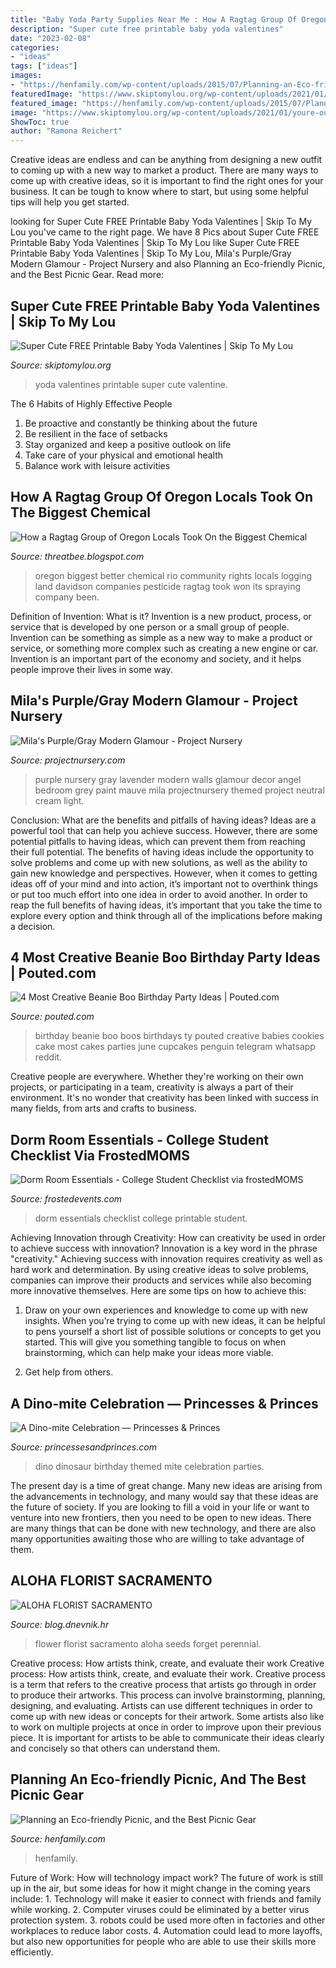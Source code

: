 ```yaml
---
title: "Baby Yoda Party Supplies Near Me : How A Ragtag Group Of Oregon Locals Took On The Biggest Chemical"
description: "Super cute free printable baby yoda valentines"
date: "2023-02-08"
categories:
- "ideas"
tags: ["ideas"]
images:
- "https://henfamily.com/wp-content/uploads/2015/07/Planning-an-Eco-friendly-Picnic.png"
featuredImage: "https://www.skiptomylou.org/wp-content/uploads/2021/01/youre-out-of-this-world-yoda-valentine.jpg"
featured_image: "https://henfamily.com/wp-content/uploads/2015/07/Planning-an-Eco-friendly-Picnic.png"
image: "https://www.skiptomylou.org/wp-content/uploads/2021/01/youre-out-of-this-world-yoda-valentine.jpg"
ShowToc: true
author: "Ramona Reichert"
---
```



Creative ideas are endless and can be anything from designing a new outfit to coming up with a new way to market a product. There are many ways to come up with creative ideas, so it is important to find the right ones for your business. It can be tough to know where to start, but using some helpful tips will help you get started.

	

		
looking for Super Cute FREE Printable Baby Yoda Valentines | Skip To My Lou you've came to the right page. We have 8 Pics about Super Cute FREE Printable Baby Yoda Valentines | Skip To My Lou like Super Cute FREE Printable Baby Yoda Valentines | Skip To My Lou, Mila&#039;s Purple/Gray Modern Glamour - Project Nursery and also Planning an Eco-friendly Picnic, and the Best Picnic Gear. Read more:
		
    
## Super Cute FREE Printable Baby Yoda Valentines | Skip To My Lou

<img loading=lazy src="https://www.skiptomylou.org/wp-content/uploads/2021/01/youre-out-of-this-world-yoda-valentine.jpg" onerror="this.onerror=null;this.src='https://tse4.mm.bing.net/th?id=OIP.b3VWqbB392rSkXA0GSUVEQHaKc&amp;pid=15.1';" alt="Super Cute FREE Printable Baby Yoda Valentines | Skip To My Lou">

_Source: skiptomylou.org_

>yoda valentines printable super cute valentine. 

	

The 6 Habits of Highly Effective People
1. Be proactive and constantly be thinking about the future 
2. Be resilient in the face of setbacks 
3. Stay organized and keep a positive outlook on life 
4. Take care of your physical and emotional health 
5. Balance work with leisure activities 

    
## How A Ragtag Group Of Oregon Locals Took On The Biggest Chemical

<img loading=lazy src="https://lh6.googleusercontent.com/proxy/f1VDhofD3NDAsdIBPZYkQd5Hc456Pa3D7RMhiMnHVLCem65dv_6q4VNQzVS6Fh4602JCg8WRDNjmQ778XJoT88AKuFT6kzuOcQ-CT_ZGjkSAahYEjZr9dQufWnp4HnuaSI0ttEBYQmK1LL2nLbMZE2BmhHohpnvY3kgV5u2VFXKO-PQn6m3zzy_Lz066goI2nMpZ3SQ9JCiTHZdePmZTEva0NQzQWdg=w1200-h630-p-k-no-nu" onerror="this.onerror=null;this.src='https://tse1.mm.bing.net/th?id=OIP.YhBWfXuzAgil9qXlGYH1ngHaEj&amp;pid=15.1';" alt="How a Ragtag Group of Oregon Locals Took On the Biggest Chemical">

_Source: threatbee.blogspot.com_

>oregon biggest better chemical rio community rights locals logging land davidson companies pesticide ragtag took won its spraying company been. 

	

Definition of Invention: What is it?
Invention is a new product, process, or service that is developed by one person or a small group of people. Invention can be something as simple as a new way to make a product or service, or something more complex such as creating a new engine or car. Invention is an important part of the economy and society, and it helps people improve their lives in some way.

    
## Mila&#039;s Purple/Gray Modern Glamour - Project Nursery

<img loading=lazy src="https://projectnursery.com/wp-content/uploads/2013/06/P1054039.jpg" onerror="this.onerror=null;this.src='https://tse2.mm.bing.net/th?id=OIP.zhUYNGtNxDxX5e2a3MPGqwHaFj&amp;pid=15.1';" alt="Mila&#039;s Purple/Gray Modern Glamour - Project Nursery">

_Source: projectnursery.com_

>purple nursery gray lavender modern walls glamour decor angel bedroom grey paint mauve mila projectnursery themed project neutral cream light. 

	

Conclusion: What are the benefits and pitfalls of having ideas?
Ideas are a powerful tool that can help you achieve success. However, there are some potential pitfalls to having ideas, which can prevent them from reaching their full potential. The benefits of having ideas include the opportunity to solve problems and come up with new solutions, as well as the ability to gain new knowledge and perspectives. However, when it comes to getting ideas off of your mind and into action, it’s important not to overthink things or put too much effort into one idea in order to avoid another. In order to reap the full benefits of having ideas, it’s important that you take the time to explore every option and think through all of the implications before making a decision.

    
## 4 Most Creative Beanie Boo Birthday Party Ideas | Pouted.com

<img loading=lazy src="https://www.pouted.com/wp-content/uploads/2016/09/1f48b2e829124f4c7ee3e16dc730d9ed.jpg" onerror="this.onerror=null;this.src='https://tse4.mm.bing.net/th?id=OIP.K_Smxi5x93SWlYedMIU_4gHaJ4&amp;pid=15.1';" alt="4 Most Creative Beanie Boo Birthday Party Ideas | Pouted.com">

_Source: pouted.com_

>birthday beanie boo boos birthdays ty pouted creative babies cookies cake most cakes parties june cupcakes penguin telegram whatsapp reddit. 

	

Creative people are everywhere. Whether they're working on their own projects, or participating in a team, creativity is always a part of their environment. It's no wonder that creativity has been linked with success in many fields, from arts and crafts to business.

    
## Dorm Room Essentials - College Student Checklist Via FrostedMOMS

<img loading=lazy src="https://frostedevents.com/wp-content/uploads/2017/07/dorm-life-essentials.jpg" onerror="this.onerror=null;this.src='https://tse2.mm.bing.net/th?id=OIP.1qxh3Dvd4y2qXNvQAniUqwHaN3&amp;pid=15.1';" alt="Dorm Room Essentials - College Student Checklist via frostedMOMS">

_Source: frostedevents.com_

>dorm essentials checklist college printable student. 

	

Achieving Innovation through Creativity: How can creativity be used in order to achieve success with innovation?
Innovation is a key word in the phrase "creativity." Achieving success with innovation requires creativity as well as hard work and determination. By using creative ideas to solve problems, companies can improve their products and services while also becoming more innovative themselves. Here are some tips on how to achieve this: 
1. Draw on your own experiences and knowledge to come up with new insights. When you’re trying to come up with new ideas, it can be helpful to pens yourself a short list of possible solutions or concepts to get you started. This will give you something tangible to focus on when brainstorming, which can help make your ideas more viable. 

2. Get help from others.

    
## A Dino-mite Celebration — Princesses &amp; Princes

<img loading=lazy src="https://images.squarespace-cdn.com/content/v1/5a878a92017db29af1213b18/1539634501516-LD7N818BT8G3W8IBZMSI/ke17ZwdGBToddI8pDm48kDvEPqB_rzvx5E17oMQCkqZ7gQa3H78H3Y0txjaiv_0fDoOvxcdMmMKkDsyUqMSsMWxHk725yiiHCCLfrh8O1z5QPOohDIaIeljMHgDF5CVlOqpeNLcJ80NK65_fV7S1UVP_c9XmKIDC8fuN8_WoTTSAomEPCbP2GMC-33r479pndOUYsfFLkrfmerB-FgLAHA/dinosaur-themed-birthday-party.jpg" onerror="this.onerror=null;this.src='https://tse3.mm.bing.net/th?id=OIP.UImx95G_6_qy4-cFMvkOJAHaGt&amp;pid=15.1';" alt="A Dino-mite Celebration — Princesses &amp; Princes">

_Source: princessesandprinces.com_

>dino dinosaur birthday themed mite celebration parties. 

	

The present day is a time of great change. Many new ideas are arising from the advancements in technology, and many would say that these ideas are the future of society. If you are looking to fill a void in your life or want to venture into new frontiers, then you need to be open to new ideas. There are many things that can be done with new technology, and there are also many opportunities awaiting those who are willing to take advantage of them.

    
## ALOHA FLORIST SACRAMENTO

<img loading=lazy src="http://bit.ly/qBorpc" onerror="this.onerror=null;this.src='https://tse4.mm.bing.net/th?id=OIP.j-0wp0Ypet2ReVcfsp-IVwAAAA&amp;pid=15.1';" alt="ALOHA FLORIST SACRAMENTO">

_Source: blog.dnevnik.hr_

>flower florist sacramento aloha seeds forget perennial. 

	

Creative process: How artists think, create, and evaluate their work
Creative process: How artists think, create, and evaluate their work.
Creative process is a term that refers to the creative process that artists go through in order to produce their artworks. This process can involve brainstorming, planning, designing, and evaluating. Artists can use different techniques in order to come up with new ideas or concepts for their artwork. Some artists also like to work on multiple projects at once in order to improve upon their previous piece. It is important for artists to be able to communicate their ideas clearly and concisely so that others can understand them.

    
## Planning An Eco-friendly Picnic, And The Best Picnic Gear

<img loading=lazy src="https://henfamily.com/wp-content/uploads/2015/07/Planning-an-Eco-friendly-Picnic.png" onerror="this.onerror=null;this.src='https://tse2.mm.bing.net/th?id=OIP.uCij8z_TffMmWAOnSmp47gHaLG&amp;pid=15.1';" alt="Planning an Eco-friendly Picnic, and the Best Picnic Gear">

_Source: henfamily.com_

>henfamily. 

	

Future of Work: How will technology impact work?
The future of work is still up in the air, but some ideas for how it might change in the coming years include: 1. Technology will make it easier to connect with friends and family while working. 
2. Computer viruses could be eliminated by a better virus protection system. 
3. robots could be used more often in factories and other workplaces to reduce labor costs. 
4. Automation could lead to more layoffs, but also new opportunities for people who are able to use their skills more efficiently.

